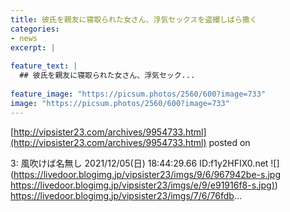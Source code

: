 ```yaml
---
title: 彼氏を親友に寝取られた女さん、浮気セックスを盗撮しばら撒く
categories:
- news
excerpt: |
  
feature_text: |
  ## 彼氏を親友に寝取られた女さん、浮気セック...
  
feature_image: "https://picsum.photos/2560/600?image=733"
image: "https://picsum.photos/2560/600?image=733"
---
```


[http://vipsister23.com/archives/9954733.html](http://vipsister23.com/archives/9954733.html)
posted on 

<!--more-->

3: 風吹けば名無し 2021/12/05(日) 18:44:29.66 ID:f1y2HFIX0.net ![](https://livedoor.blogimg.jp/vipsister23/imgs/9/6/967942be-s.jpg [https://livedoor.blogimg.jp/vipsister23/imgs/e/9/e91916f8-s.jpg)](https://livedoor.blogimg.jp/vipsister23/imgs/e/9/e91916f8-s.jpg)) https://livedoor.blogimg.jp/vipsister23/imgs/7/6/76fdb...
